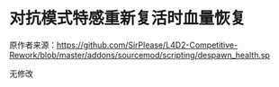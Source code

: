 # 对抗模式特感重新复活时血量恢复



原作者来源：https://github.com/SirPlease/L4D2-Competitive-Rework/blob/master/addons/sourcemod/scripting/despawn_health.sp



无修改